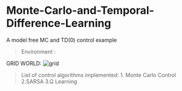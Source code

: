 # Monte-Carlo-and-Temporal-Difference-Learning

A model free MC and TD(0) control example

> Environment : 

GRID WORLD:  ![grid](https://ibb.co/tPHzcTs)

> List of control algorithms implemented:         1. Monte Carlo Control            2.SARSA                  3.Q Learning
